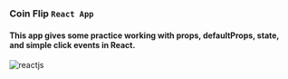### Coin Flip `React App`

#### This app gives some practice working with props, defaultProps, state, and simple click events in React.

![reactjs](https://user-images.githubusercontent.com/49618856/92369176-f1f2d380-f0f8-11ea-8455-2be1551b3107.gif)
